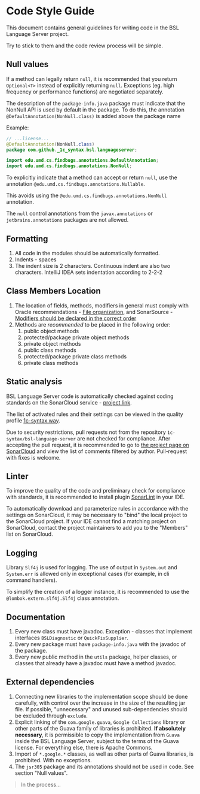 # Code Style Guide

This document contains general guidelines for writing code in the BSL Language Server project.

Try to stick to them and the code review process will be simple.

## Null values

If a method can legally return `null`, it is recommended that you return `Optional<T>` instead of explicitly returning `null`. Exceptions (eg. high frequency or performance functions) are negotiated separately.

The description of the `package-info.java` package must indicate that the NonNull API is used by default in the package.
To do this, the annotation `@DefaultAnnotation(NonNull.class)` is added above the package name

Example:
```java
// ...license...
@DefaultAnnotation(NonNull.class)
package com.github._1c_syntax.bsl.languageserver;

import edu.umd.cs.findbugs.annotations.DefaultAnnotation;
import edu.umd.cs.findbugs.annotations.NonNull;
```

To explicitly indicate that a method can accept or return `null`, use the annotation `@edu.umd.cs.findbugs.annotations.Nullable`.

This avoids using the `@edu.umd.cs.findbugs.annotations.NonNull` annotation.

The `null` control annotations from the `javax.annotations` or `jetbrains.annotations` packages are not allowed.

## Formatting

1. All code in the modules should be automatically formatted.
1. Indents - spaces
1. The indent size is 2 characters. Continuous indent are also two characters. IntelliJ IDEA sets indentation according to 2-2-2

## Class Members Location

1. The location of fields, methods, modifiers in general must comply with Oracle recommendations - [File organization](https://www.oracle.com/java/technologies/javase/codeconventions-fileorganization.html), and SonarSource - [Modifiers should be declared in the correct order](https://rules.sonarsource.com/java/tag/convention/RSPEC-1124)
1. Methods are _recommended_ to be placed in the following order:
    1. public object methods
    1. protected/package private object methods
    1. private object methods
    1. public class methods
    1. protected/package private class methods
    1. private class methods

## Static analysis

BSL Language Server code is automatically checked against coding standards on the SonarCloud service - [project link](https://sonarcloud.io/dashboard?id=1c-syntax_bsl-language-server).

The list of activated rules and their settings can be viewed in the quality profile [1c-syntax way](https://sonarcloud.io/organizations/1c-syntax/rules?activation=true&qprofile=AWdJBUnB2EsKsQgQiNpk).

Due to security restrictions, pull requests not from the repository `1c-syntax/bsl-language-server` are not checked for compliance. After accepting the pull request, it is recommended to go to [the project page on SonarCloud](https://sonarcloud.io/dashboard?id=1c-syntax_bsl-language-server) and view the list of comments filtered by author. Pull-request with fixes is welcome.

## Linter

To improve the quality of the code and preliminary check for compliance with standards, it is recommended to install plugin [SonarLint](https://www.sonarlint.org) in your IDE.

To automatically download and parameterize rules in accordance with the settings on SonarCloud, it may be necessary to "bind" the local project to the SonarCloud project. If your IDE cannot find a matching project on SonarCloud, contact the project maintainers to add you to the "Members" list on SonarCloud.

## Logging

Library `Slf4j` is used for logging. The use of output in `System.out` and `System.err` is allowed only in exceptional cases (for example, in cli command handlers).

To simplify the creation of a logger instance, it is recommended to use the `@lombok.extern.slf4j.Slf4j` class annotation.

## Documentation

1. Every new class must have javadoc. Exception - classes that implement interfaces `BSLDiagnostic` or `QuickFixSupplier`.
1. Every new package must have `package-info.java` with the javadoc of the package.
1. Every new public method in the `utils` package, helper classes, or classes that already have a javadoc must have a method javadoc.

## External dependencies

1. Connecting new libraries to the implementation scope should be done carefully, with control over the increase in the size of the resulting jar file. If possible, "unnecessary" and unused sub-dependencies should be excluded through `exclude`.
1. Explicit linking of the `com.google.guava`, `Google Collections` library or other parts of the Guava family of libraries is prohibited. **If absolutely necessary**, it is permissible to copy the implementation from `Guava` inside the BSL Language Server, subject to the terms of the Guava license. For everything else, there is Apache Commons.
1. Import of `*.google.*` classes, as well as other parts of Guava libraries, is prohibited. With no exceptions.
1. The `jsr305` package and its annotations should not be used in code. See section "Null values".

> In the process...
